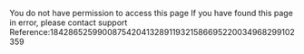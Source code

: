 You do not have permission to access this page If you have found this page in error, please contact support Reference:1842865259900875420413289119321586695220034968299102359